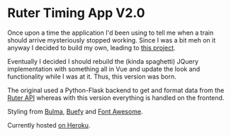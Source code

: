 # Ruter Timing App V2.0

Once upon a time the application I'd been using to tell me when a train should arrive mysteriously stopped working. Since I was a bit meh on it anyway I decided to build my own, leading to [this project](https://github.com/jbeanland/ruter-times).

Eventually I decided I should rebuild the (kinda spaghetti) JQuery implementation with something all in Vue and update the look and functionality while I was at it. Thus, this version was born.

The original used a Python-Flask backend to get and format data from the [Ruter API](https://reisapi.ruter.no/help) whereas with this version everything is handled on the frontend.

Styling from [Bulma](https://bulma.io/), [Buefy](https://buefy.github.io/) and [Font Awesome](https://fontawesome.com/).


Currently hosted [on Heroku](https://ruter-times.herokuapp.com/).
